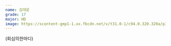 ```yaml
---
name: 김대운
grade: 17
major: HD
image: https://scontent-gmp1-1.xx.fbcdn.net/v/t31.0-1/c94.0.320.320a/p320x320/10506738_10150004552801856_220367501106153455_o.jpg?_nc_cat=1&_nc_ohc=DI5DcY6-iAgAX_-4-4z&_nc_ht=scontent-gmp1-1.xx&_nc_tp=1003&oh=48b5c04f20874bd18f96722d8b68b956&oe=5E980717
---
```

(회심의한마디)